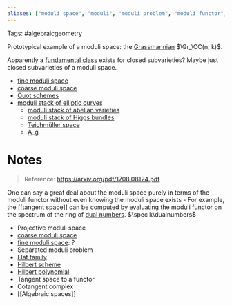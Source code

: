 ```yaml
---
aliases: ["moduli space", "moduli", "moduli problem", "moduli functor", "moduli stack"]
---
```


Tags: #algebraicgeometry 

Prototypical example of a moduli space: the [Grassmannian](Grassmannian.md)  $\Gr_\CC(n, k)$.

Apparently a [fundamental class](fundamental%20class) exists for closed subvarieties? Maybe just closed subvarieties of a moduli space.

- [fine moduli space](fine%20moduli%20space)
- [coarse moduli space](coarse%20moduli%20space)
- [Quot schemes](Quot%20schemes)
- [moduli stack of elliptic curves](../moduli%20stack%20of%20elliptic%20curves.md)
	- [moduli stack of abelian varieties](moduli%20stack%20of%20abelian%20varieties.md)
	- [moduli stack of Higgs bundles](moduli%20stack%20of%20Higgs%20bundles.md)
	- [Teichmüller space](../moduli%20stack%20of%20elliptic%20curves.md)
	- [A_g](../moduli%20stack%20of%20abelian%20varieties.md)

# Notes

> Reference: https://arxiv.org/pdf/1708.08124.pdf

One can say a great deal about the moduli space purely in terms of the moduli functor without even knowing the moduli space exists 
	- For example, the [[tangent space]] can be computed by evaluating the moduli functor on the spectrum of the ring of [dual numbers](dual%20numbers). $\spec k\dualnumbers$

- Projective moduli space
- [coarse moduli space](coarse%20moduli%20space.md)
- [fine moduli space](fine%20moduli%20space): ?
- Separated moduli problem
- [Flat family](Flat%20family)
- [Hilbert scheme](Hilbert%20scheme)
- [Hilbert polynomial](Hilbert%20polynomial)
- Tangent space to a functor
- Cotangent complex
- [[Algebraic spaces]]
